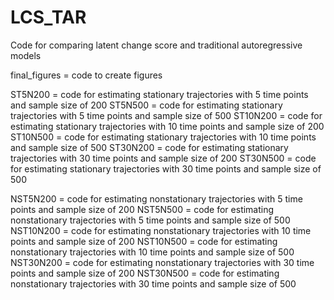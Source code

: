 # LCS_TAR
Code for comparing latent change score and traditional autoregressive models

final_figures = code to create figures

ST5N200 = code for estimating stationary trajectories with 5 time points and sample size of 200
ST5N500 = code for estimating stationary trajectories with 5 time points and sample size of 500
ST10N200 = code for estimating stationary trajectories with 10 time points and sample size of 200
ST10N500 = code for estimating stationary trajectories with 10 time points and sample size of 500
ST30N200 = code for estimating stationary trajectories with 30 time points and sample size of 200
ST30N500 = code for estimating stationary trajectories with 30 time points and sample size of 500

NST5N200 = code for estimating nonstationary trajectories with 5 time points and sample size of 200
NST5N500 = code for estimating nonstationary trajectories with 5 time points and sample size of 500
NST10N200 = code for estimating nonstationary trajectories with 10 time points and sample size of 200
NST10N500 = code for estimating nonstationary trajectories with 10 time points and sample size of 500
NST30N200 = code for estimating nonstationary trajectories with 30 time points and sample size of 200
NST30N500 = code for estimating nonstationary trajectories with 30 time points and sample size of 500
